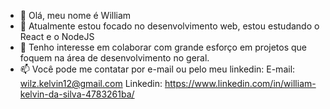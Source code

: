
- 👋 Olá, meu nome é William 
- 👀 Atualmente estou focado no desenvolvimento web, estou estudando o React e o NodeJS
- 💞️ Tenho interesse em colaborar com grande esforço em projetos que foquem na área de desenvolvimento no geral.
- 📫 Você pode me contatar por e-mail ou pelo meu linkedin: 
    E-mail: wilz.kelvin12@gmail.com 
    Linkedin: https://www.linkedin.com/in/william-kelvin-da-silva-4783261ba/
     

<!---

--->

